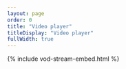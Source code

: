 ```yaml
---
layout: page
order: 0
title: "Video player"
titleDisplay: "Video player"
fullWidth: true
---
```


{% include vod-stream-embed.html %}